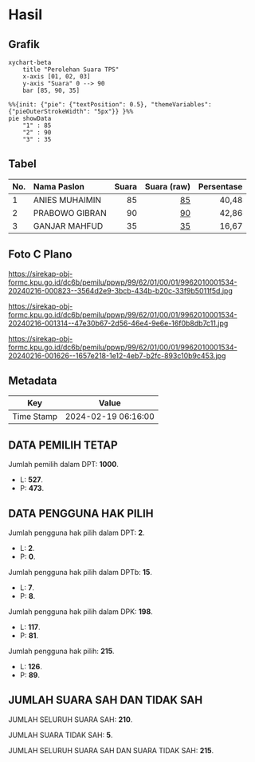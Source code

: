 # Hasil

## Grafik

```mermaid
xychart-beta
    title "Perolehan Suara TPS"
    x-axis [01, 02, 03]
    y-axis "Suara" 0 --> 90
    bar [85, 90, 35]
```

```mermaid
%%{init: {"pie": {"textPosition": 0.5}, "themeVariables": {"pieOuterStrokeWidth": "5px"}} }%%
pie showData
    "1" : 85
    "2" : 90
    "3" : 35
```

## Tabel

| No. | Nama Paslon    | Suara | Suara (raw) | Persentase |
|:--- |:-------------- | -----:| -----------:| ----------:|
| 1   | ANIES MUHAIMIN | 85    | [85][p-1]   | 40,48      |
| 2   | PRABOWO GIBRAN | 90    | [90][p-2]   | 42,86      |
| 3   | GANJAR MAHFUD  | 35    | [35][p-3]   | 16,67      |


[p-1]: https://github.com/gigit-pemilu/pemilu-2024-99-luar-negeri/blob/main/pilpres/hitung-suara/sub/99-luar-negeri/sub/62-kuala-lumpur-malaysia/sub/01-kuala-lumpur-malaysia/sub/0001-kuala-lumpur-malaysia/sub/534-tps-221/sub/paslon-1.txt
[p-2]: https://github.com/gigit-pemilu/pemilu-2024-99-luar-negeri/blob/main/pilpres/hitung-suara/sub/99-luar-negeri/sub/62-kuala-lumpur-malaysia/sub/01-kuala-lumpur-malaysia/sub/0001-kuala-lumpur-malaysia/sub/534-tps-221/sub/paslon-2.txt
[p-3]: https://github.com/gigit-pemilu/pemilu-2024-99-luar-negeri/blob/main/pilpres/hitung-suara/sub/99-luar-negeri/sub/62-kuala-lumpur-malaysia/sub/01-kuala-lumpur-malaysia/sub/0001-kuala-lumpur-malaysia/sub/534-tps-221/sub/paslon-3.txt

## Foto C Plano

https://sirekap-obj-formc.kpu.go.id/dc6b/pemilu/ppwp/99/62/01/00/01/9962010001534-20240216-000823--3564d2e9-3bcb-434b-b20c-33f9b5011f5d.jpg

https://sirekap-obj-formc.kpu.go.id/dc6b/pemilu/ppwp/99/62/01/00/01/9962010001534-20240216-001314--47e30b67-2d56-46e4-9e6e-16f0b8db7c11.jpg

https://sirekap-obj-formc.kpu.go.id/dc6b/pemilu/ppwp/99/62/01/00/01/9962010001534-20240216-001626--1657e218-1e12-4eb7-b2fc-893c10b9c453.jpg


## Metadata

| Key        | Value               |
| ---------- | ------------------- |
| Time Stamp | 2024-02-19 06:16:00 |


## DATA PEMILIH TETAP

Jumlah pemilih dalam DPT: **1000**.
 * L: **527**.
 * P: **473**.

## DATA PENGGUNA HAK PILIH

Jumlah pengguna hak pilih dalam DPT: **2**.
 * L: **2**.
 * P: **0**.

Jumlah pengguna hak pilih dalam DPTb: **15**.
 * L: **7**.
 * P: **8**.

Jumlah pengguna hak pilih dalam DPK: **198**.
 * L: **117**.
 * P: **81**.

Jumlah pengguna hak pilih: **215**.
 * L: **126**.
 * P: **89**.

## JUMLAH SUARA SAH DAN TIDAK SAH

JUMLAH SELURUH SUARA SAH: **210**.

JUMLAH SUARA TIDAK SAH: **5**.

JUMLAH SELURUH SUARA SAH DAN SUARA TIDAK SAH: **215**.


